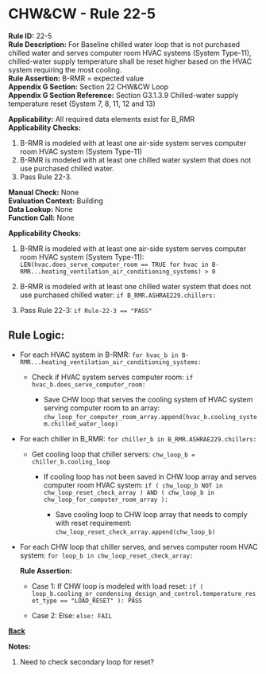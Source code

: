 
# CHW&CW - Rule 22-5  

**Rule ID:** 22-5  
**Rule Description:** For Baseline chilled water loop that is not purchased chilled water and serves computer room HVAC systems (System Type-11), chilled-water supply temperature shall be reset higher based on the HVAC system requiring the most cooling.  
**Rule Assertion:** B-RMR = expected value  
**Appendix G Section:** Section 22 CHW&CW Loop  
**Appendix G Section Reference:** Section G3.1.3.9 Chilled-water supply temperature reset (System 7, 8, 11, 12 and 13)  

**Applicability:** All required data elements exist for B_RMR  
**Applicability Checks:**  

1. B-RMR is modeled with at least one air-side system serves computer room HVAC system (System Type-11)
2. B-RMR is modeled with at least one chilled water system that does not use purchased chilled water.
3. Pass Rule 22-3.

**Manual Check:** None  
**Evaluation Context:** Building  
**Data Lookup:** None  
**Function Call:** None  

**Applicability Checks:**  

1. B-RMR is modeled with at least one air-side system serves computer room HVAC system (System Type-11):
 `LEN(hvac.does_serve_computer_room == TRUE for hvac in B-RMR...heating_ventilation_air_conditioning_systems) > 0`

2. B-RMR is modeled with at least one chilled water system that does not use purchased chilled water: `if B_RMR.ASHRAE229.chillers:`

3. Pass Rule 22-3: `if Rule-22-3 == "PASS"`

## Rule Logic:  

- For each HVAC system in B-RMR: `for hvac_b in B-RMR...heating_ventilation_air_conditioning_systems:`

  - Check if HVAC system serves computer room: `if hvac_b.does_serve_computer_room:`

    - Save CHW loop that serves the cooling system of HVAC system serving computer room to an array: `chw_loop_for_computer_room_array.append(hvac_b.cooling_system.chilled_water_loop)`

- For each chiller in B_RMR: `for chiller_b in B_RMR.ASHRAE229.chillers:`

  - Get cooling loop that chiller servers: `chw_loop_b = chiller_b.cooling_loop`

    - If cooling loop has not been saved in CHW loop array and serves computer room HVAC system: `if ( chw_loop_b NOT in chw_loop_reset_check_array ) AND ( chw_loop_b in chw_loop_for_computer_room_array ):`

      - Save cooling loop to CHW loop array that needs to comply with reset requirement: `chw_loop_reset_check_array.append(chw_loop_b)`

- For each CHW loop that chiller serves, and serves computer room HVAC system: `for loop_b in chw_loop_reset_check_array:`

  **Rule Assertion:**

  - Case 1: If CHW loop is modeled with load reset: `if ( loop_b.cooling_or_condensing_design_and_control.temperature_reset_type == "LOAD_RESET" ): PASS`

  - Case 2: Else: `else: FAIL`

**[Back](../_toc.md)**

**Notes:**

1. Need to check secondary loop for reset?
